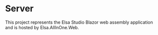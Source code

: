 # Server

This project represents the Elsa Studio Blazor web assembly application and is hosted by Elsa.AllInOne.Web.
